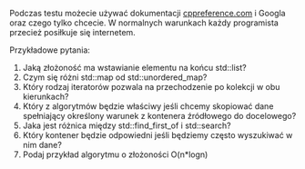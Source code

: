 Podczas testu możecie używać dokumentacji [cppreference.com](cppreference.com) i Googla oraz czego tylko chcecie. W normalnych warunkach każdy programista przecież posiłkuje się internetem.

Przykładowe pytania:

1. Jaką złożoność ma wstawianie elementu na końcu std::list?
2. Czym się różni std::map od std::unordered_map?
3. Który rodzaj iteratorów pozwala na przechodzenie po kolekcji w obu kierunkach?
4. Który z algorytmów będzie właściwy jeśli chcemy skopiować dane spełniający określony warunek z kontenera źródłowego do docelowego?
5. Jaka jest różnica między std::find_first_of i std::search?
6. Który kontener będzie odpowiedni jeśli będziemy często wyszukiwać w nim dane?
7. Podaj przykład algorytmu o złożoności O(n*logn)
